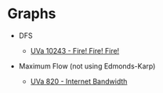 # Graphs

* DFS
  * [UVa 10243 - Fire! Fire! Fire!](http://uva.onlinejudge.org/index.php?option=onlinejudge&Itemid=99999999&page=show_problem&category=&problem=1184)
  
* Maximum Flow (not using Edmonds-Karp)
  * [UVa 820 - Internet Bandwidth](http://uva.onlinejudge.org/index.php?option=com_onlinejudge&Itemid=8&page=show_problem&problem=761)
